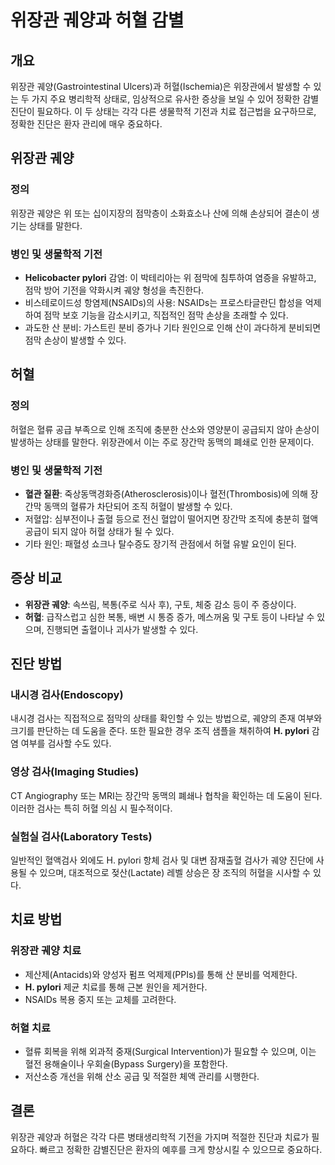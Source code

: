 

# 위장관 궤양과 허혈 감별

## 개요
위장관 궤양(Gastrointestinal Ulcers)과 허혈(Ischemia)은 위장관에서 발생할 수 있는 두 가지 주요 병리학적 상태로, 임상적으로 유사한 증상을 보일 수 있어 정확한 감별진단이 필요하다. 이 두 상태는 각각 다른 생물학적 기전과 치료 접근법을 요구하므로, 정확한 진단은 환자 관리에 매우 중요하다.

## 위장관 궤양
### 정의
위장관 궤양은 위 또는 십이지장의 점막층이 소화효소나 산에 의해 손상되어 결손이 생기는 상태를 말한다.

### 병인 및 생물학적 기전
- **Helicobacter pylori** 감염: 이 박테리아는 위 점막에 침투하여 염증을 유발하고, 점막 방어 기전을 약화시켜 궤양 형성을 촉진한다.
- 비스테로이드성 항염제(NSAIDs)의 사용: NSAIDs는 프로스타글란딘 합성을 억제하여 점막 보호 기능을 감소시키고, 직접적인 점막 손상을 초래할 수 있다.
- 과도한 산 분비: 가스트린 분비 증가나 기타 원인으로 인해 산이 과다하게 분비되면 점막 손상이 발생할 수 있다.

## 허혈
### 정의
허혈은 혈류 공급 부족으로 인해 조직에 충분한 산소와 영양분이 공급되지 않아 손상이 발생하는 상태를 말한다. 위장관에서 이는 주로 장간막 동맥의 폐쇄로 인한 문제이다.

### 병인 및 생물학적 기전
- **혈관 질환**: 죽상동맥경화증(Atherosclerosis)이나 혈전(Thrombosis)에 의해 장간막 동맥의 혈류가 차단되어 조직 허혈이 발생할 수 있다.
- 저혈압: 심부전이나 출혈 등으로 전신 혈압이 떨어지면 장간막 조직에 충분히 혈액 공급이 되지 않아 허혈 상태가 될 수 있다.
- 기타 원인: 패혈성 쇼크나 탈수증도 장기적 관점에서 허혈 유발 요인이 된다.

## 증상 비교
- **위장관 궤양**: 속쓰림, 복통(주로 식사 후), 구토, 체중 감소 등이 주 증상이다.
- **허혈**: 급작스럽고 심한 복통, 배변 시 통증 증가, 메스꺼움 및 구토 등이 나타날 수 있으며, 진행되면 출혈이나 괴사가 발생할 수 있다.

## 진단 방법
### 내시경 검사(Endoscopy)
내시경 검사는 직접적으로 점막의 상태를 확인할 수 있는 방법으로, 궤양의 존재 여부와 크기를 판단하는 데 도움을 준다. 또한 필요한 경우 조직 샘플을 채취하여 **H. pylori** 감염 여부를 검사할 수도 있다.

### 영상 검사(Imaging Studies)
CT Angiography 또는 MRI는 장간막 동맥의 폐쇄나 협착을 확인하는 데 도움이 된다. 이러한 검사는 특히 허혈 의심 시 필수적이다.

### 실험실 검사(Laboratory Tests)
일반적인 혈액검사 외에도 H. pylori 항체 검사 및 대변 잠재출혈 검사가 궤양 진단에 사용될 수 있으며, 대조적으로 젖산(Lactate) 레벨 상승은 장 조직의 허혈을 시사할 수 있다.

## 치료 방법
### 위장관 궤양 치료
- 제산제(Antacids)와 양성자 펌프 억제제(PPIs)를 통해 산 분비를 억제한다.
- **H. pylori** 제균 치료를 통해 근본 원인을 제거한다.
- NSAIDs 복용 중지 또는 교체를 고려한다.

### 허혈 치료
- 혈류 회복을 위해 외과적 중재(Surgical Intervention)가 필요할 수 있으며, 이는 혈전 용해술이나 우회술(Bypass Surgery)을 포함한다.
- 저산소증 개선을 위해 산소 공급 및 적절한 체액 관리를 시행한다.

## 결론
위장관 궤양과 허혈은 각각 다른 병태생리학적 기전을 가지며 적절한 진단과 치료가 필요하다. 빠르고 정확한 감별진단은 환자의 예후를 크게 향상시킬 수 있으므로 중요하다.

